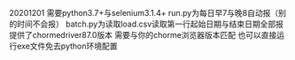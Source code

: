 20201201
需要python3.7+与selenium3.1.4+
run.py为每日早7与晚8自动报（别的时间不会报）
batch.py为读取load.csv读取第一行起始日期与结束日期全部报
提供了chormedriver87.0版本 需要与你的chorme浏览器版本匹配
也可以直接运行exe文件免去python环境配置